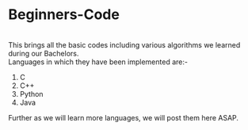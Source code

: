 # Beginners-Code
<br>This brings all the basic codes including various algorithms we learned during our Bachelors.
<br>Languages in which they have been implemented are:-<br>
<ol>
<li>C</li>
<li>C++</li>
<li>Python</li>
<li>Java</li>
</ol>
Further as we will learn more languages, we will post them here ASAP.
